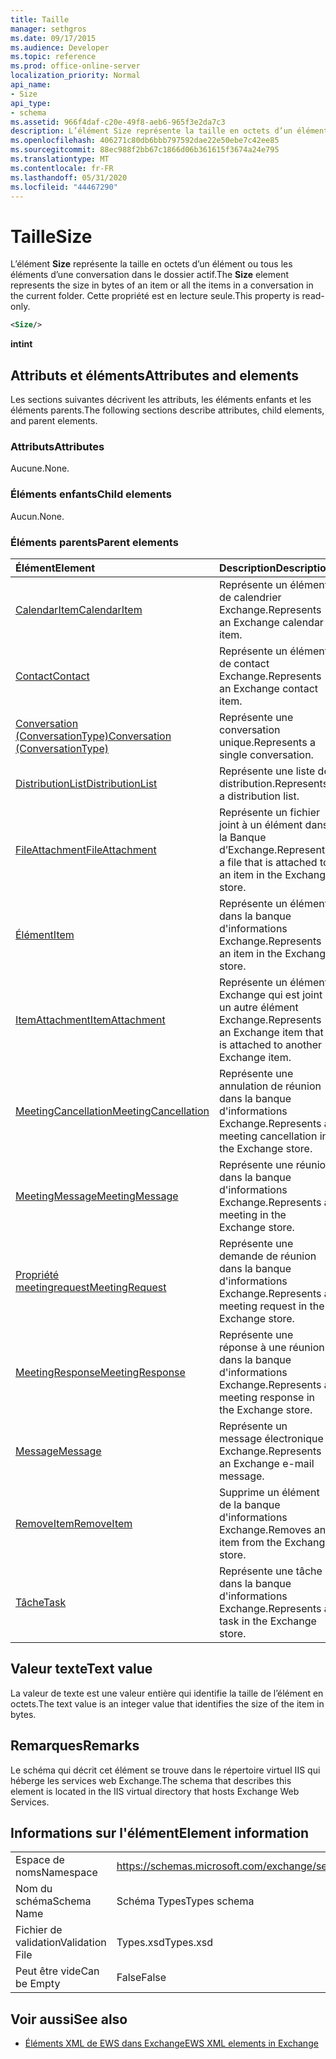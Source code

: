 ```yaml
---
title: Taille
manager: sethgros
ms.date: 09/17/2015
ms.audience: Developer
ms.topic: reference
ms.prod: office-online-server
localization_priority: Normal
api_name:
- Size
api_type:
- schema
ms.assetid: 966f4daf-c20e-49f8-aeb6-965f3e2da7c3
description: L’élément Size représente la taille en octets d’un élément ou tous les éléments d’une conversation dans le dossier actif. Cette propriété est en lecture seule.
ms.openlocfilehash: 406271c80db6bbb797592dae22e50ebe7c42ee85
ms.sourcegitcommit: 88ec988f2bb67c1866d06b361615f3674a24e795
ms.translationtype: MT
ms.contentlocale: fr-FR
ms.lasthandoff: 05/31/2020
ms.locfileid: "44467290"
---
```

# <a name="size"></a><span data-ttu-id="6642e-104">Taille</span><span class="sxs-lookup"><span data-stu-id="6642e-104">Size</span></span>

<span data-ttu-id="6642e-105">L’élément **Size** représente la taille en octets d’un élément ou tous les éléments d’une conversation dans le dossier actif.</span><span class="sxs-lookup"><span data-stu-id="6642e-105">The **Size** element represents the size in bytes of an item or all the items in a conversation in the current folder.</span></span> <span data-ttu-id="6642e-106">Cette propriété est en lecture seule.</span><span class="sxs-lookup"><span data-stu-id="6642e-106">This property is read-only.</span></span> 
  
```XML
<Size/>
```

 <span data-ttu-id="6642e-107">**int**</span><span class="sxs-lookup"><span data-stu-id="6642e-107">**int**</span></span>
## <a name="attributes-and-elements"></a><span data-ttu-id="6642e-108">Attributs et éléments</span><span class="sxs-lookup"><span data-stu-id="6642e-108">Attributes and elements</span></span>

<span data-ttu-id="6642e-109">Les sections suivantes décrivent les attributs, les éléments enfants et les éléments parents.</span><span class="sxs-lookup"><span data-stu-id="6642e-109">The following sections describe attributes, child elements, and parent elements.</span></span>
  
### <a name="attributes"></a><span data-ttu-id="6642e-110">Attributs</span><span class="sxs-lookup"><span data-stu-id="6642e-110">Attributes</span></span>

<span data-ttu-id="6642e-111">Aucune.</span><span class="sxs-lookup"><span data-stu-id="6642e-111">None.</span></span>
  
### <a name="child-elements"></a><span data-ttu-id="6642e-112">Éléments enfants</span><span class="sxs-lookup"><span data-stu-id="6642e-112">Child elements</span></span>

<span data-ttu-id="6642e-113">Aucun.</span><span class="sxs-lookup"><span data-stu-id="6642e-113">None.</span></span>
  
### <a name="parent-elements"></a><span data-ttu-id="6642e-114">Éléments parents</span><span class="sxs-lookup"><span data-stu-id="6642e-114">Parent elements</span></span>

|<span data-ttu-id="6642e-115">**Élément**</span><span class="sxs-lookup"><span data-stu-id="6642e-115">**Element**</span></span>|<span data-ttu-id="6642e-116">**Description**</span><span class="sxs-lookup"><span data-stu-id="6642e-116">**Description**</span></span>|
|:-----|:-----|
|[<span data-ttu-id="6642e-117">CalendarItem</span><span class="sxs-lookup"><span data-stu-id="6642e-117">CalendarItem</span></span>](calendaritem.md) <br/> |<span data-ttu-id="6642e-118">Représente un élément de calendrier Exchange.</span><span class="sxs-lookup"><span data-stu-id="6642e-118">Represents an Exchange calendar item.</span></span>  <br/> |
|[<span data-ttu-id="6642e-119">Contact</span><span class="sxs-lookup"><span data-stu-id="6642e-119">Contact</span></span>](contact.md) <br/> |<span data-ttu-id="6642e-120">Représente un élément de contact Exchange.</span><span class="sxs-lookup"><span data-stu-id="6642e-120">Represents an Exchange contact item.</span></span>  <br/> |
|[<span data-ttu-id="6642e-121">Conversation (ConversationType)</span><span class="sxs-lookup"><span data-stu-id="6642e-121">Conversation (ConversationType)</span></span>](conversation-conversationtype.md) <br/> |<span data-ttu-id="6642e-122">Représente une conversation unique.</span><span class="sxs-lookup"><span data-stu-id="6642e-122">Represents a single conversation.</span></span>  <br/> |
|[<span data-ttu-id="6642e-123">DistributionList</span><span class="sxs-lookup"><span data-stu-id="6642e-123">DistributionList</span></span>](distributionlist.md) <br/> |<span data-ttu-id="6642e-124">Représente une liste de distribution.</span><span class="sxs-lookup"><span data-stu-id="6642e-124">Represents a distribution list.</span></span>  <br/> |
|[<span data-ttu-id="6642e-125">FileAttachment</span><span class="sxs-lookup"><span data-stu-id="6642e-125">FileAttachment</span></span>](fileattachment.md) <br/> |<span data-ttu-id="6642e-126">Représente un fichier joint à un élément dans la Banque d’Exchange.</span><span class="sxs-lookup"><span data-stu-id="6642e-126">Represents a file that is attached to an item in the Exchange store.</span></span>  <br/> |
|[<span data-ttu-id="6642e-127">Élément</span><span class="sxs-lookup"><span data-stu-id="6642e-127">Item</span></span>](item.md) <br/> |<span data-ttu-id="6642e-128">Représente un élément dans la banque d'informations Exchange.</span><span class="sxs-lookup"><span data-stu-id="6642e-128">Represents an item in the Exchange store.</span></span>  <br/> |
|[<span data-ttu-id="6642e-129">ItemAttachment</span><span class="sxs-lookup"><span data-stu-id="6642e-129">ItemAttachment</span></span>](itemattachment.md) <br/> |<span data-ttu-id="6642e-130">Représente un élément Exchange qui est joint à un autre élément Exchange.</span><span class="sxs-lookup"><span data-stu-id="6642e-130">Represents an Exchange item that is attached to another Exchange item.</span></span>  <br/> |
|[<span data-ttu-id="6642e-131">MeetingCancellation</span><span class="sxs-lookup"><span data-stu-id="6642e-131">MeetingCancellation</span></span>](meetingcancellation.md) <br/> |<span data-ttu-id="6642e-132">Représente une annulation de réunion dans la banque d'informations Exchange.</span><span class="sxs-lookup"><span data-stu-id="6642e-132">Represents a meeting cancellation in the Exchange store.</span></span>  <br/> |
|[<span data-ttu-id="6642e-133">MeetingMessage</span><span class="sxs-lookup"><span data-stu-id="6642e-133">MeetingMessage</span></span>](meetingmessage.md) <br/> |<span data-ttu-id="6642e-134">Représente une réunion dans la banque d'informations Exchange.</span><span class="sxs-lookup"><span data-stu-id="6642e-134">Represents a meeting in the Exchange store.</span></span>  <br/> |
|[<span data-ttu-id="6642e-135">Propriété meetingrequest</span><span class="sxs-lookup"><span data-stu-id="6642e-135">MeetingRequest</span></span>](meetingrequest.md) <br/> |<span data-ttu-id="6642e-136">Représente une demande de réunion dans la banque d'informations Exchange.</span><span class="sxs-lookup"><span data-stu-id="6642e-136">Represents a meeting request in the Exchange store.</span></span>  <br/> |
|[<span data-ttu-id="6642e-137">MeetingResponse</span><span class="sxs-lookup"><span data-stu-id="6642e-137">MeetingResponse</span></span>](meetingresponse.md) <br/> |<span data-ttu-id="6642e-138">Représente une réponse à une réunion dans la banque d'informations Exchange.</span><span class="sxs-lookup"><span data-stu-id="6642e-138">Represents a meeting response in the Exchange store.</span></span>  <br/> |
|[<span data-ttu-id="6642e-139">Message</span><span class="sxs-lookup"><span data-stu-id="6642e-139">Message</span></span>](message-ex15websvcsotherref.md) <br/> |<span data-ttu-id="6642e-140">Représente un message électronique Exchange.</span><span class="sxs-lookup"><span data-stu-id="6642e-140">Represents an Exchange e-mail message.</span></span>  <br/> |
|[<span data-ttu-id="6642e-141">RemoveItem</span><span class="sxs-lookup"><span data-stu-id="6642e-141">RemoveItem</span></span>](removeitem.md) <br/> |<span data-ttu-id="6642e-142">Supprime un élément de la banque d'informations Exchange.</span><span class="sxs-lookup"><span data-stu-id="6642e-142">Removes an item from the Exchange store.</span></span>  <br/> |
|[<span data-ttu-id="6642e-143">Tâche</span><span class="sxs-lookup"><span data-stu-id="6642e-143">Task</span></span>](task.md) <br/> |<span data-ttu-id="6642e-144">Représente une tâche dans la banque d'informations Exchange.</span><span class="sxs-lookup"><span data-stu-id="6642e-144">Represents a task in the Exchange store.</span></span>  <br/> |
   
## <a name="text-value"></a><span data-ttu-id="6642e-145">Valeur texte</span><span class="sxs-lookup"><span data-stu-id="6642e-145">Text value</span></span>

<span data-ttu-id="6642e-146">La valeur de texte est une valeur entière qui identifie la taille de l’élément en octets.</span><span class="sxs-lookup"><span data-stu-id="6642e-146">The text value is an integer value that identifies the size of the item in bytes.</span></span>
  
## <a name="remarks"></a><span data-ttu-id="6642e-147">Remarques</span><span class="sxs-lookup"><span data-stu-id="6642e-147">Remarks</span></span>

<span data-ttu-id="6642e-148">Le schéma qui décrit cet élément se trouve dans le répertoire virtuel IIS qui héberge les services web Exchange.</span><span class="sxs-lookup"><span data-stu-id="6642e-148">The schema that describes this element is located in the IIS virtual directory that hosts Exchange Web Services.</span></span>
  
## <a name="element-information"></a><span data-ttu-id="6642e-149">Informations sur l'élément</span><span class="sxs-lookup"><span data-stu-id="6642e-149">Element information</span></span>

|||
|:-----|:-----|
|<span data-ttu-id="6642e-150">Espace de noms</span><span class="sxs-lookup"><span data-stu-id="6642e-150">Namespace</span></span>  <br/> |https://schemas.microsoft.com/exchange/services/2006/types  <br/> |
|<span data-ttu-id="6642e-151">Nom du schéma</span><span class="sxs-lookup"><span data-stu-id="6642e-151">Schema Name</span></span>  <br/> |<span data-ttu-id="6642e-152">Schéma Types</span><span class="sxs-lookup"><span data-stu-id="6642e-152">Types schema</span></span>  <br/> |
|<span data-ttu-id="6642e-153">Fichier de validation</span><span class="sxs-lookup"><span data-stu-id="6642e-153">Validation File</span></span>  <br/> |<span data-ttu-id="6642e-154">Types.xsd</span><span class="sxs-lookup"><span data-stu-id="6642e-154">Types.xsd</span></span>  <br/> |
|<span data-ttu-id="6642e-155">Peut être vide</span><span class="sxs-lookup"><span data-stu-id="6642e-155">Can be Empty</span></span>  <br/> |<span data-ttu-id="6642e-156">False</span><span class="sxs-lookup"><span data-stu-id="6642e-156">False</span></span>  <br/> |
   
## <a name="see-also"></a><span data-ttu-id="6642e-157">Voir aussi</span><span class="sxs-lookup"><span data-stu-id="6642e-157">See also</span></span>



- [<span data-ttu-id="6642e-158">Éléments XML de EWS dans Exchange</span><span class="sxs-lookup"><span data-stu-id="6642e-158">EWS XML elements in Exchange</span></span>](ews-xml-elements-in-exchange.md)

